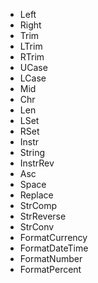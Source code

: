 * Left
* Right
* Trim
* LTrim
* RTrim
* UCase
* LCase
* Mid
* Chr
* Len
* LSet
* RSet
* Instr
* String
* InstrRev
* Asc
* Space
* Replace
* StrComp
* StrReverse
* StrConv
* FormatCurrency
* FormatDateTime
* FormatNumber
* FormatPercent
